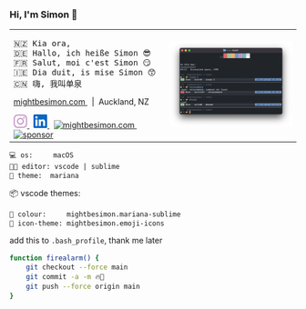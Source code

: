 ### Hi, I'm Simon 👋

<table>
	<tr>
		<td>
<pre>🇳🇿 Kia ora,
🇩🇪 Hallo, ich heiße Simon 😎
🇫🇷 Salut, moi c'est Simon 😏
🇮🇪 Dia duit, is mise Simon 😙
🇨🇳 嗨, 我叫单泉</pre>
			<p>
				<a href="mightbesimon.com">
					mightbesimon.com
				</a>&nbsp;&nbsp;|&nbsp;&nbsp;Auckland, NZ
			</p>
			<a href="https://www.instagram.com/definitely.not_simon">
				<img height="24" alt="instagram" src="assets/instagram.svg" />
			</a>
			&nbsp;
			<a href="https://www.linkedin.com/in/mightbesimon">
				<img height="24" alt="LinkedIn" src="assets/linkedin.svg" />
			</a>
			&nbsp;
			<a href="https://mightbesimon.com">
				<img height="24" alt="mightbesimon.com" src="https://mightbesimon.com/favicon.ico" />
			</a>
			&nbsp;&nbsp;
			<a href="https://github.com/sponsors/mightbesimon">
				<img height="24" alt="sponsor" src="https://img.shields.io/badge/-Sponsor_me_%e2%98%ba-%23d73a49" />
			</a>
		</td>
		<td>
			<!-- <a href="https://mightbesimon.com">
				<img alt="stats" src="https://github-readme-stats.vercel.app/api?username=mightbesimon&show_icons=true&theme=dracula" />
			</a> -->
			<a href="https://github.com/mightbesimon/profile.bash">
				<img alt="terminal" src="assets/terminal.png">
			</a>
		</td>
	</tr>
</table>

```
💻 os:     macOS
🧑‍💻 editor: vscode | sublime
🎨 theme:  mariana
```

📦 vscode themes:

```
🎨 colour:     mightbesimon.mariana-sublime
📂 icon-theme: mightbesimon.emoji-icons
```

add this to `.bash_profile`, thank me later

```bash
function firealarm() {
	git checkout --force main
	git commit -a -m 🔥🚨
	git push --force origin main
}
```
